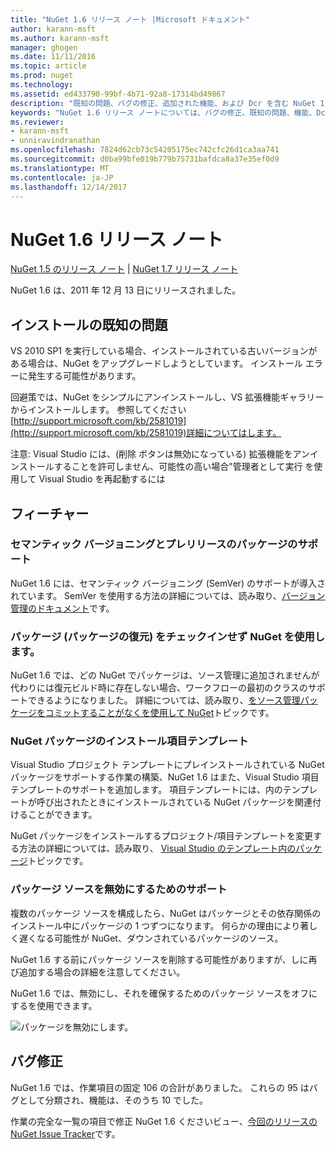 ```yaml
---
title: "NuGet 1.6 リリース ノート |Microsoft ドキュメント"
author: karann-msft
ms.author: karann-msft
manager: ghogen
ms.date: 11/11/2016
ms.topic: article
ms.prod: nuget
ms.technology: 
ms.assetid: ed433790-99bf-4b71-92a8-17314bd49867
description: "既知の問題、バグの修正、追加された機能、および Dcr を含む NuGet 1.6 リリース ノートです。"
keywords: "NuGet 1.6 リリース ノートについては、バグの修正、既知の問題、機能、Dcr を追加します。"
ms.reviewer:
- karann-msft
- unniravindranathan
ms.openlocfilehash: 7824d62cb73c54205175ec742cfc26d1ca3aa741
ms.sourcegitcommit: d0ba99bfe019b779b75731bafdca8a37e35ef0d9
ms.translationtype: MT
ms.contentlocale: ja-JP
ms.lasthandoff: 12/14/2017
---
```

 # <a name="nuget-16-release-notes"></a>NuGet 1.6 リリース ノート

[NuGet 1.5 のリリース ノート](../release-notes/nuget-1.5.md) | [NuGet 1.7 リリース ノート](../release-notes/nuget-1.7.md)

NuGet 1.6 は、2011 年 12 月 13 日にリリースされました。

## <a name="known-installation-issue"></a>インストールの既知の問題
VS 2010 SP1 を実行している場合、インストールされている古いバージョンがある場合は、NuGet をアップグレードしようとしています。 インストール エラーに発生する可能性があります。

回避策では、NuGet をシンプルにアンインストールし、VS 拡張機能ギャラリーからインストールします。  参照してください[http://support.microsoft.com/kb/2581019](http://support.microsoft.com/kb/2581019)詳細についてはします。

注意: Visual Studio には、(削除 ボタンは無効になっている) 拡張機能をアンインストールすることを許可しません、可能性の高い場合"管理者として実行 を使用して Visual Studio を再起動するには

## <a name="features"></a>フィーチャー

### <a name="support-for-semantic-versioning-and-prerelease-packages"></a>セマンティック バージョニングとプレリリースのパッケージのサポート
NuGet 1.6 には、セマンティック バージョニング (SemVer) のサポートが導入されています。 SemVer を使用する方法の詳細については、読み取り、[バージョン管理のドキュメント](../create-packages/prerelease-packages.md)です。

### <a name="using-nuget-without-checking-in-packages-package-restore"></a>パッケージ (パッケージの復元) をチェックインせず NuGet を使用します。
NuGet 1.6 では、どの NuGet でパッケージは、ソース管理に追加されませんが代わりには復元ビルド時に存在しない場合、ワークフローの最初のクラスのサポートできるようになりました。 詳細については、読み取り、[をソース管理パッケージをコミットすることがなくを使用して NuGet](../consume-packages/packages-and-source-control.md)トピックです。

### <a name="item-templates-that-install-nuget-packages"></a>NuGet パッケージのインストール項目テンプレート
Visual Studio プロジェクト テンプレートにプレインストールされている NuGet パッケージをサポートする作業の構築、NuGet 1.6 はまた、Visual Studio 項目テンプレートのサポートを追加します。 項目テンプレートには、内のテンプレートが呼び出されたときにインストールされている NuGet パッケージを関連付けることができます。

NuGet パッケージをインストールするプロジェクト/項目テンプレートを変更する方法の詳細については、読み取り、 [Visual Studio のテンプレート内のパッケージ](../visual-studio-extensibility/visual-studio-templates.md)トピックです。

### <a name="support-for-disabling-package-sources"></a>パッケージ ソースを無効にするためのサポート
複数のパッケージ ソースを構成したら、NuGet はパッケージとその依存関係のインストール中にパッケージの 1 つずつになります。 何らかの理由により著しく遅くなる可能性が NuGet、ダウンされているパッケージのソース。

NuGet 1.6 する前にパッケージ ソースを削除する可能性がありますが、しに再び追加する場合の詳細を注意してください。

NuGet 1.6 では、無効にし、それを確保するためのパッケージ ソースをオフにするを使用できます。

![パッケージを無効にします。](./media/package-source-with-disabled-source.png)

## <a name="bug-fixes"></a>バグ修正
NuGet 1.6 では、作業項目の固定 106 の合計がありました。 これらの 95 はバグとして分類され、機能は、そのうち 10 でした。

作業の完全な一覧の項目で修正 NuGet 1.6 くださいビュー、[今回のリリースの NuGet Issue Tracker](http://nuget.codeplex.com/workitem/list/advanced?keyword=&status=Closed&type=All&priority=All&release=NuGet%201.6&assignedTo=All&component=All&sortField=Votes&sortDirection=Descending&page=0)です。
